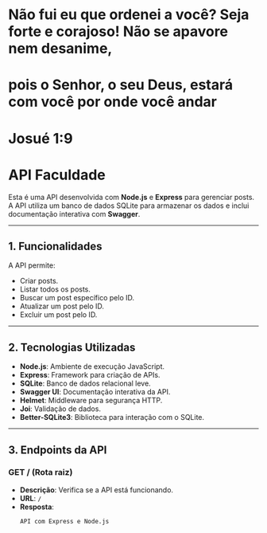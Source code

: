 # Não fui eu que ordenei a você? Seja forte e corajoso! Não se apavore nem desanime, 
# pois o Senhor, o seu Deus, estará com você por onde você andar 
# Josué 1:9


# API Faculdade

Esta é uma API desenvolvida com **Node.js** e **Express** para gerenciar posts. A API utiliza um banco de dados SQLite para armazenar os dados e inclui documentação interativa com **Swagger**.

---

## **1. Funcionalidades**
A API permite:
- Criar posts.
- Listar todos os posts.
- Buscar um post específico pelo ID.
- Atualizar um post pelo ID.
- Excluir um post pelo ID.

---

## **2. Tecnologias Utilizadas**
- **Node.js**: Ambiente de execução JavaScript.
- **Express**: Framework para criação de APIs.
- **SQLite**: Banco de dados relacional leve.
- **Swagger UI**: Documentação interativa da API.
- **Helmet**: Middleware para segurança HTTP.
- **Joi**: Validação de dados.
- **Better-SQLite3**: Biblioteca para interação com o SQLite.

---

## **3. Endpoints da API**

### **GET /** (Rota raiz)
- **Descrição**: Verifica se a API está funcionando.
- **URL**: `/`
- **Resposta**:
  ```text
  API com Express e Node.js